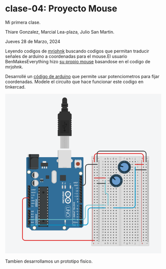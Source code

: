 # clase-04: Proyecto Mouse
Mi primera clase.

Thiare Gonzalez, Marcial Lea-plaza, Julio San Martin.

Jueves 28 de Marzo, 2024

Leyendo codigos de [mrjohnk](<https://github.com/mrjohnk/PMW3389DM>) buscando codigos que permitan traducir señales de arduino a coordenadas para el mouse.El usuario BenMakesEverything hizo [su propio mouse](<https://github.com/BenMakesEverything/PMW3389_Mouse>) basandose en el codigo de mrjohnk.

Desarrollé un [código de arduino](./Mouse1/Mouse1.ino) que permite usar potenciometros para fijar coordenadas. 
Modele el circuito que hace funcionar este codigo en tinkercad.

![Figura1](./Imagenes/tinker1.png)

Tambien desarrollamos un prototipo fisico.


